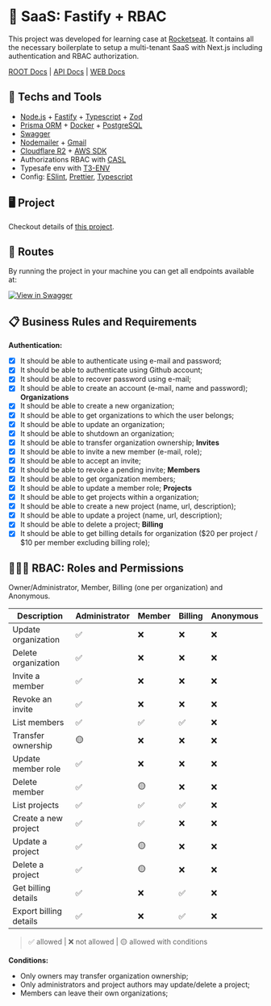 # 🔐 SaaS: Fastify + RBAC
This project was developed for learning case at [Rocketseat](https://www.rocketseat.com.br/). It contains all the necessary boilerplate to setup a multi-tenant SaaS with Next.js including authentication and RBAC authorization.

[ROOT Docs](https://github.com/rcrdk/nextjs-fastify-saas-rbac) | <u>API Docs</u> | [WEB Docs](https://github.com/rcrdk/nextjs-fastify-saas-rbac/tree/main/apps/web#readme)

## 🚀 Techs and Tools
- [Node.js](https://nodejs.org/) + [Fastify](https://fastify.dev/) + [Typescript](https://www.typescriptlang.org/) + [Zod](https://zod.dev/)
- [Prisma ORM](https://www.prisma.io/) + [Docker](https://www.docker.com/) + [PostgreSQL](https://www.postgresql.org/)
- [Swagger](https://swagger.io/)
- [Nodemailer](https://nodemailer.com/) + [Gmail](https://nodemailer.com/usage/using-gmail/)
- [Cloudflare R2](https://www.cloudflare.com/pt-br/) + [AWS SDK](https://github.com/aws/aws-sdk-js-v3)
- Authorizations RBAC with [CASL](https://casl.js.org/)
- Typesafe env with [T3-ENV](https://github.com/t3-oss/t3-env)
- Config: [ESlint](https://eslint.org/), [Prettier](https://prettier.io/), [Typescript](https://www.typescriptlang.org/)

## 🖥️ Project
Checkout details of [this project](https://github.com/rcrdk/nextjs-fastify-saas-rbac).

## 🔗 Routes
By running the project in your machine you can get all endpoints available at:

[![View in Swagger](https://jessemillar.github.io/view-in-swagger-button/button.svg)](http://localhost:3333/docs/)

## 📋 Business Rules and Requirements

**Authentication:**
- [x] It should be able to authenticate using e-mail and password;
- [x] It should be able to authenticate using Github account;
- [x] It should be able to recover password using e-mail;
- [x] It should be able to create an account (e-mail, name and password);
**Organizations**
- [x] It should be able to create a new organization;
- [x] It should be able to get organizations to which the user belongs;
- [x] It should be able to update an organization;
- [x] It should be able to shutdown an organization;
- [x] It should be able to transfer organization ownership;
**Invites**
- [x] It should be able to invite a new member (e-mail, role);
- [x] It should be able to accept an invite;
- [x] It should be able to revoke a pending invite;
**Members**
- [x] It should be able to get organization members;
- [x] It should be able to update a member role;
**Projects**
- [x] It should be able to get projects within a organization;
- [x] It should be able to create a new project (name, url, description);
- [x] It should be able to update a project (name, url, description);
- [x] It should be able to delete a project;
**Billing**
- [x] It should be able to get billing details for organization ($20 per project / $10 per member excluding billing role);

## 🧑🏼‍💻 RBAC: Roles and Permissions
Owner/Administrator, Member, Billing (one per organization) and Anonymous.

| Description              | Administrator | Member | Billing | Anonymous |
| ------------------------ | ------------- | ------ | ------- | --------- |
| Update organization      | ✅            | ❌     | ❌       | ❌        |
| Delete organization      | ✅            | ❌     | ❌       | ❌        |
| Invite a member          | ✅            | ❌     | ❌       | ❌        |
| Revoke an invite         | ✅            | ❌     | ❌       | ❌        |
| List members             | ✅            | ✅     | ✅       | ❌        |
| Transfer ownership       | 🟡            | ❌     | ❌       | ❌        |
| Update member role       | ✅            | ❌     | ❌       | ❌        |
| Delete member            | ✅            | 🟡     | ❌       | ❌        |
| List projects            | ✅            | ✅     | ✅       | ❌        |
| Create a new project     | ✅            | ✅     | ❌       | ❌        |
| Update a project         | ✅            | 🟡     | ❌       | ❌        |
| Delete a project         | ✅            | 🟡     | ❌       | ❌        |
| Get billing details      | ✅            | ❌     | ✅       | ❌        |
| Export billing details   | ✅            | ❌     | ✅       | ❌        |

> ✅ allowed | 
> ❌ not allowed | 
> 🟡 allowed with conditions

**Conditions:**
- Only owners may transfer organization ownership;
- Only administrators and project authors may update/delete a project;
- Members can leave their own organizations;
